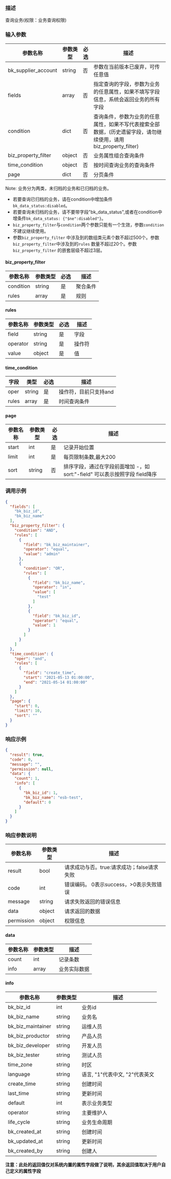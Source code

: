 ### 描述

查询业务(权限：业务查询权限)

### 输入参数

| 参数名称                | 参数类型   | 必选 | 描述                                                                 |
|---------------------|--------|----|--------------------------------------------------------------------|
| bk_supplier_account | string | 否  | 参数在当前版本已废弃，可传任意值                                                              |
| fields              | array  | 否  | 指定查询的字段，参数为业务的任意属性，如果不填写字段信息，系统会返回业务的所有字段                          |
| condition           | dict   | 否  | 查询条件，参数为业务的任意属性，如果不写代表搜索全部数据，(历史遗留字段，请勿继续使用，请用biz_property_filter) |
| biz_property_filter | object | 否  | 业务属性组合查询条件                                                         |
| time_condition | object | 否 | 按时间查询业务的查询条件 |
| page                | dict   | 否  | 分页条件                                                               |

Note: 业务分为两类，未归档的业务和已归档的业务。

- 若要查询已归档的业务，请在condition中增加条件`bk_data_status:disabled`。
- 若要查询未归档的业务，请不要带字段"bk_data_status",或者在condition中增条件`bk_data_status: {"$ne":disabled"}`。
- `biz_property_filter`与`condition`两个参数只能有一个生效，参数`condition`不建议继续使用。
- 参数`biz_property_filter` 中涉及到的数组类元素个数不超过500个。参数`biz_property_filter`中涉及到的`rules`
  数量不超过20个。参数`biz_property_filter`
  的嵌套层级不超过3层。

#### biz_property_filter

| 参数名称      | 参数类型   | 必选 | 描述   |
|-----------|--------|----|------|
| condition | string | 是  | 聚合条件 |
| rules     | array  | 是  | 规则   |

#### rules

| 参数名称     | 参数类型   | 必选 | 描述  |
|----------|--------|----|-----|
| field    | string | 是  | 字段  |
| operator | string | 是  | 操作符 |
| value    | object | 是  | 值   |

#### time_condition

| 字段   | 类型   | 必选 |  描述              |
|-------|--------|-----|--------------------|
| oper  | string | 是  | 操作符，目前只支持and |
| rules | array  | 是  | 时间查询条件         |

#### page

| 参数名称  | 参数类型   | 必选 | 描述                                                        |
|-------|--------|----|-----------------------------------------------------------|
| start | int    | 是  | 记录开始位置                                                    |
| limit | int    | 是  | 每页限制条数,最大200                                              |
| sort  | string | 否  | 排序字段，通过在字段前面增加 -，如 sort:&#34;-field&#34; 可以表示按照字段 field降序 |

### 调用示例

```json
{
  "fields": [
    "bk_biz_id",
    "bk_biz_name"
  ],
  "biz_property_filter": {
    "condition": "AND",
    "rules": [
      {
        "field": "bk_biz_maintainer",
        "operator": "equal",
        "value": "admin"
      },
      {
        "condition": "OR",
        "rules": [
          {
            "field": "bk_biz_name",
            "operator": "in",
            "value": [
              "test"
            ]
          },
          {
            "field": "bk_biz_id",
            "operator": "equal",
            "value": 1
          }
        ]
      }
    ]
  },
  "time_condition": {
    "oper": "and",
    "rules": [
      {
        "field": "create_time",
        "start": "2021-05-13 01:00:00",
        "end": "2021-05-14 01:00:00"
      }
    ]
  },
  "page": {
    "start": 0,
    "limit": 10,
    "sort": ""
  }
}
```

### 响应示例

```json
{
  "result": true,
  "code": 0,
  "message": "",
  "permission": null,
  "data": {
    "count": 1,
    "info": [
      {
        "bk_biz_id": 1,
        "bk_biz_name": "esb-test",
        "default": 0
      }
    ]
  }
}
```

### 响应参数说明

| 参数名称       | 参数类型   | 描述                         |
|------------|--------|----------------------------|
| result     | bool   | 请求成功与否。true:请求成功；false请求失败 |
| code       | int    | 错误编码。 0表示success，>0表示失败错误  |
| message    | string | 请求失败返回的错误信息                |
| data       | object | 请求返回的数据                    |
| permission | object | 权限信息                       |

#### data

| 参数名称  | 参数类型  | 描述     |
|-------|-------|--------|
| count | int   | 记录条数   |
| info  | array | 业务实际数据 |

#### info

| 参数名称                | 参数类型   | 描述                   |
|---------------------|--------|----------------------|
| bk_biz_id           | int    | 业务id                 |
| bk_biz_name         | string | 业务名                  |
| bk_biz_maintainer   | string | 运维人员                 |
| bk_biz_productor    | string | 产品人员                 |
| bk_biz_developer    | string | 开发人员                 |
| bk_biz_tester       | string | 测试人员                 |
| time_zone           | string | 时区                   |
| language            | string | 语言, "1"代表中文, "2"代表英文 |
| create_time         | string | 创建时间                 |
| last_time           | string | 更新时间                 |
| default             | int    | 表示业务类型               |
| operator            | string | 主要维护人                |
| life_cycle          | string | 业务生命周期               |
| bk_created_at       | string | 创建时间                 |
| bk_updated_at       | string | 更新时间                 |
| bk_created_by       | string | 创建人                  |

**注意：此处的返回值仅对系统内置的属性字段做了说明，其余返回值取决于用户自己定义的属性字段**
